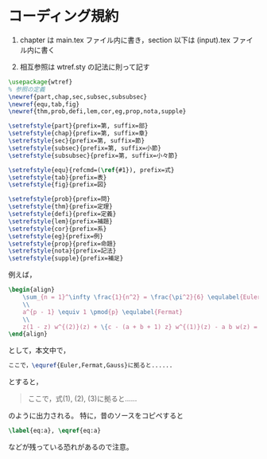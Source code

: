 # コーディング規約
1. chapter は main.tex ファイル内に書き，section 以下は (input).tex ファイル内に書く

1. 相互参照は wtref.sty の記法に則って記す
```latex
\usepackage{wtref}
% 参照の定義
\newref{part,chap,sec,subsec,subsubsec}
\newref{equ,tab,fig}
\newref{thm,prob,defi,lem,cor,eg,prop,nota,supple}

\setrefstyle{part}{prefix=第, suffix=部}
\setrefstyle{chap}{prefix=第, suffix=章}
\setrefstyle{sec}{prefix=第, suffix=節}
\setrefstyle{subsec}{prefix=第, suffix=小節}
\setrefstyle{subsubsec}{prefix=第, suffix=小々節}

\setrefstyle{equ}{refcmd=(\ref{#1}), prefix=式}
\setrefstyle{tab}{prefix=表}
\setrefstyle{fig}{prefix=図}

\setrefstyle{prob}{prefix=問}
\setrefstyle{thm}{prefix=定理}
\setrefstyle{defi}{prefix=定義}
\setrefstyle{lem}{prefix=補題}
\setrefstyle{cor}{prefix=系}
\setrefstyle{eg}{prefix=例}
\setrefstyle{prop}{prefix=命題}
\setrefstyle{nota}{prefix=記法}
\setrefstyle{supple}{prefix=補足}
```

例えば，
```latex
\begin{align}
    \sum_{n = 1}^\infty \frac{1}{n^2} = \frac{\pi^2}{6} \equlabel{Euler}
    \\
    a^{p - 1} \equiv 1 \pmod{p} \equlabel{Fermat}
    \\
    z(1 - z) w^{(2)}(z) + \{c - (a + b + 1) z} w^{(1)}(z) - a b w(z) = 0 \equlabel{Gauss}
\end{align}
```
として，本文中で，
```latex
ここで，\equref{Euler,Fermat,Gauss}に拠ると......
```
とすると，
> ここで，式(1), (2), (3)に拠ると......

のように出力される。
特に，昔のソースをコピペすると
```latex
\label{eq:a}, \eqref{eq:a}
```
などが残っている恐れがあるので注意。

